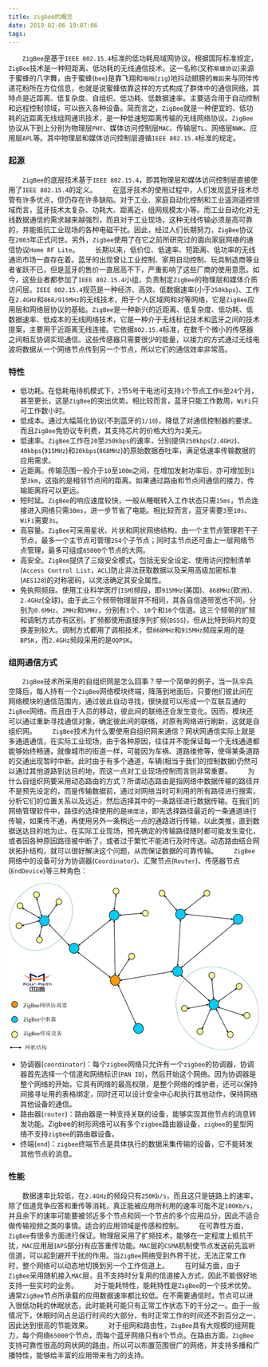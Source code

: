 ```yaml
---
title: zigbee的概念
date: 2019-02-06 19:07:06
tags:
---
```

&emsp;&emsp;`ZigBee`是基于`IEEE 802.15.4`标准的低功耗局域网协议。根据国际标准规定，`ZigBee`技术是一种短距离、低功耗的无线通信技术。这一名称(又称`紫蜂协议`)来源于蜜蜂的八字舞，由于蜜蜂(`bee`)是靠飞翔和`嗡嗡`(`zig`)地抖动翅膀的`舞蹈`来与同伴传递花粉所在方位信息，也就是说蜜蜂依靠这样的方式构成了群体中的通信网络。其特点是近距离、低复杂度、自组织、低功耗、低数据速率。主要适合用于自动控制和远程控制领域，可以嵌入各种设备。简而言之，`ZigBee`就是一种便宜的、低功耗的近距离无线组网通讯技术，是一种低速短距离传输的无线网络协议。`ZigBee`协议从下到上分别为物理层`PHY`、媒体访问控制层`MAC`、传输层`TL`、网络层`NWK`、应用层`APL`等。其中物理层和媒体访问控制层遵循`IEEE 802.15.4`标准的规定。

### 起源

&emsp;&emsp;`ZigBee`的底层技术基于`IEEE 802.15.4`，即其物理层和媒体访问控制层直接使用了`IEEE 802.15.4`的定义。
&emsp;&emsp;在蓝牙技术的使用过程中，人们发现蓝牙技术尽管有许多优点，但仍存在许多缺陷。对于工业、家庭自动化控制和工业遥测遥控领域而言，蓝牙技术太复杂、功耗大、距离近、组网规模太小等。而工业自动化对无线数据通信的需求越来越强烈，而且对于工业现场，这种无线传输必须是高可靠的，并能抵抗工业现场的各种电磁干扰。因此，经过人们长期努力，`ZigBee`协议在`2003`年正式问世。另外，`Zigbee`使用了在它之前所研究过的面向家庭网络的通信协议`Home RF Lite`。
&emsp;&emsp;长期以来，低价位、低速率、短距离、低功率的无线通讯市场一直存在着。蓝牙的出现曾让工业控制、家用自动控制、玩具制造商等业者雀跃不已，但是蓝牙的售价一直居高不下，严重影响了这些厂商的使用意愿。如今，这些业者都参加了`IEEE 802.15.4`小组，负责制定`ZigBee`的物理层和媒体介质访问层。`IEEE 802.15.4`规范是一种经济、高效、低数据速率(小于`250kbps`)、工作在`2.4GHz`和`868/915MHz`的无线技术，用于个人区域网和对等网络，它是`ZigBee`应用层和网络层协议的基础。`ZigBee`是一种新兴的近距离、低复杂度、低功耗、低数据速率、低成本的无线网络技术，它是一种介于无线标记技术和蓝牙之间的技术提案，主要用于近距离无线连接。它依据`802.15.4`标准，在数千个微小的传感器之间相互协调实现通信。这些传感器只需要很少的能量，以接力的方式通过无线电波将数据从一个网络节点传到另一个节点，所以它们的通信效率非常高。

### 特性

- 低功耗。在低耗电待机模式下，`2`节`5`号干电池可支持`1`个节点工作`6`至`24`个月，甚至更长，这是`ZigBee`的突出优势。相比较而言，蓝牙只能工作数周，`WiFi`只可工作数小时。
- 低成本。通过大幅简化协议(不到蓝牙的`1/10`)，降低了对通信控制器的要求。而且`ZigBee`免协议专利费，其支持芯片的价格大约为`2`美元。
- 低速率。`ZigBee`工作在`20`至`250kbps`的速率，分别提供`250kbps`(`2.4GHz`)、`40kbps`(`915MHz`)和`20kbps`(`868MHz`)的原始数据吞吐率，满足低速率传输数据的应用需求。
- 近距离。传输范围一般介于`10`至`100m`之间，在增加发射功率后，亦可增加到`1`至`3km`，这指的是相邻节点间的距离。如果通过路由和节点间通信的接力，传输距离将可以更远。
- 短时延。`ZigBee`的响应速度较快，一般从睡眠转入工作状态只需`15ms`，节点连接进入网络只需`30ms`，进一步节省了电能。相比较而言，蓝牙需要`3`至`10s`、`WiFi`需要`3s`。
- 高容量。`ZigBee`可采用星状、片状和网状网络结构，由一个主节点管理若干子节点，最多一个主节点可管理`254`个子节点；同时主节点还可由上一层网络节点管理，最多可组成`65000`个节点的大网。
- 高安全。`ZigBee`提供了三级安全模式，包括无安全设定、使用访问控制清单(`Access Control List`，`ACL`)防止非法获取数据以及采用高级加密标准(`AES128`)的对称密码，以灵活确定其安全属性。
- 免执照频段。使用工业科学医疗(`ISM`)频段，即`915MHz`(美国)、`868MHz`(欧洲)、`2.4GHz`(全球)。由于此三个频带物理层并不相同，其各自信道带宽也不同，分别为`0.6MHz`、`2MHz`和`5MHz`，分别有`1`个、`10`个和`16`个信道。这三个频带的扩频和调制方式亦有区别。扩频都使用直接序列扩频(`DSSS`)，但从比特到码片的变换差别较大。调制方式都用了调相技术，但`868MHz`和`915MHz`频段采用的是`BPSK`，而`2.4GHz`频段采用的是`OQPSK`。

### 组网通信方式

&emsp;&emsp;`ZigBee`技术所采用的自组织网是怎么回事？举一个简单的例子，当一队伞兵空降后，每人持有一个`ZigBee`网络模块终端，降落到地面后，只要他们彼此间在网络模块的通信范围内，通过彼此自动寻找，很快就可以形成一个互联互通的`ZigBee`网络。而且由于人员的移动，彼此间的联络还会发生变化。因而，模块还可以通过重新寻找通信对象，确定彼此间的联络，对原有网络进行刷新，这就是自组织网。
&emsp;&emsp;`ZigBee`技术为什么要使用自组织网来通信？网状网通信实际上就是多通道通信，在实际工业现场，由于各种原因，往往并不能保证每一个无线通道都能够始终畅通，就像城市的街道一样，可能因为车祸、道路维修等，使得某条道路的交通出现暂时中断。此时由于有多个通道，车辆(相当于我们的控制数据)仍然可以通过其他道路到达目的地，而这一点对工业现场控制而言则非常重要。
&emsp;&emsp;为什么自组织网要采用动态路由的方式？所谓动态路由是指网络中数据传输的路径并不是预先设定的，而是传输数据前，通过对网络当时可利用的所有路径进行搜索，分析它们的位置关系以及远近，然后选择其中的一条路径进行数据传输。在我们的网络管理软件中，路径的选择使用的是`梯度法`，即先选择路径最近的一条通道进行传输，如果传不通，再使用另外一条稍远一点的通路进行传输，以此类推，直到数据送达目的地为止。在实际工业现场，预先确定的传输路径随时都可能发生变化，或者因各种原因路径被中断了，或者过于繁忙不能进行及时传送。动态路由结合网状拓扑结构，就可以很好解决这个问题，从而保证数据的可靠传输。
&emsp;&emsp;`ZigBee`网络中的设备可分为协调器(`Coordinator`)、汇聚节点(`Router`)、传感器节点(`EndDevice`)等三种角色：

<img src="./zigbee的概念/1.png" height="337" width="517">

- 协调器(`coordinator`)：每个`zigbee`网络只允许有一个`zigbee`的协调器，协调器首先选择一个信道和网络标识(`PAN ID`)，然后开始这个网络。因为协调器是整个网络的开始，它具有网络的最高权限，是整个网络的维护者，还可以保持间接寻址用的表格绑定，同时还可以设计安全中心和执行其他动作，保持网络其他设备的通信。
- 路由器(`router`)：路由器是一种支持关联的设备，能够实现其他节点的消息转发功能。Zigbee的树形网络可以有多个`zigbee`路由器设备，`zigbee`的星型网络不支持`zigbee`的路由器设备。
- 终端(`end`)：`zigbee`终端节点是具体执行的数据采集传输的设备，它不能转发其他节点的消息。

### 性能

&emsp;&emsp;数据速率比较低，在`2.4GHz`的频段只有`250Kb/s`，而且这只是链路上的速率，除了信道竞争应答和重传等消耗，真正能被应用所利用的速率可能不足`100Kb/s`，并且余下的速率可能要被邻近多个节点和同一个节点的多个应用瓜分，因此不适合做传输视频之类的事情。适合的应用领域是传感和控制。
&emsp;&emsp;在可靠性方面，`ZigBee`有很多方面进行保证。物理层采用了扩频技术，能够在一定程度上抵抗干扰，`MAC`应用层(`APS`部分)有应答重传功能。`MAC`层的`CSMA`机制使节点发送前先监听信道，可以起到避开干扰的作用。当`ZigBee`网络受到外界干扰，无法正常工作时，整个网络可以动态地切换到另一个工作信道上。
&emsp;&emsp;在时延方面，由于`ZigBee`采用随机接入`MAC`层，且不支持时分复用的信道接入方式，因此不能很好地支持一些实时的业务。
&emsp;&emsp;对于能耗特性，能耗特性是`ZigBee`的一个技术优势。通常`ZigBee`节点所承载的应用数据速率都比较低。在不需要通信时，节点可以进入很低功耗的休眠状态，此时能耗可能只有正常工作状态下的千分之一。由于一般情况下，休眠时间占总运行时间的大部分，有时正常工作的时间还不到百分之一，因此达到很高的节能效果。
&emsp;&emsp;对于组网和路由性，`ZigBee`具有大规模的组网能力，每个网络`65000`个节点，而每个蓝牙网络只有`8`个节点。在路由方面，`ZigBee`支持可靠性很高的网状网的路由，所以可以布置范围很广的网络，并支持多播和广播特性，能够给丰富的应用带来有力的支持。